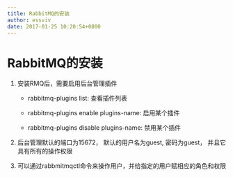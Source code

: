```yaml
---
title: RabbitMQ的安装
author: essviv
date: 2017-01-25 10:20:54+0800
---
```


# RabbitMQ的安装

1. 安装RMQ后，需要启用后台管理插件
	* rabbitmq-plugins list: 查看插件列表
	
	* rabbitmq-plugins enable plugins-name: 启用某个插件    
	
	* rabbitmq-plugins disable plugins-name: 禁用某个插件

2. 后台管理默认的端口为15672， 默认的用户名为guest, 密码为guest， 并且它具有所有的操作权限

3. 可以通过rabbmitmqctl命令来操作用户，并给指定的用户赋相应的角色和权限